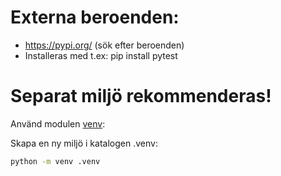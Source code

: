 # Externa beroenden:

- https://pypi.org/ (sök efter beroenden)
- Installeras med t.ex: pip install pytest

# Separat miljö rekommenderas!

Använd modulen [venv][1]:

Skapa en ny miljö i katalogen .venv:

```bash
python -m venv .venv
```


[1]: https://docs.python.org/3.11/library/venv.html
